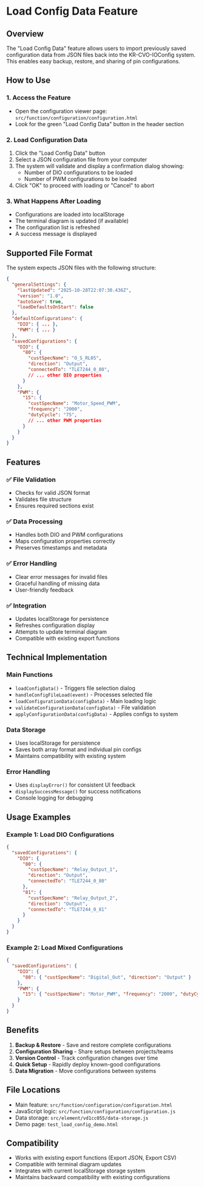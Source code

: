 # Load Config Data Feature

## Overview
The "Load Config Data" feature allows users to import previously saved configuration data from JSON files back into the KR-CVO-IOConfig system. This enables easy backup, restore, and sharing of pin configurations.

## How to Use

### 1. Access the Feature
- Open the configuration viewer page: `src/function/configuration/configuration.html`
- Look for the green "Load Config Data" button in the header section

### 2. Load Configuration Data
1. Click the "Load Config Data" button
2. Select a JSON configuration file from your computer
3. The system will validate and display a confirmation dialog showing:
   - Number of DIO configurations to be loaded
   - Number of PWM configurations to be loaded
4. Click "OK" to proceed with loading or "Cancel" to abort

### 3. What Happens After Loading
- Configurations are loaded into localStorage
- The terminal diagram is updated (if available)
- The configuration list is refreshed
- A success message is displayed

## Supported File Format

The system expects JSON files with the following structure:

```json
{
  "generalSettings": {
    "lastUpdated": "2025-10-28T22:07:30.436Z",
    "version": "1.0",
    "autoSave": true,
    "loadDefaultsOnStart": false
  },
  "defaultConfigurations": {
    "DIO": { ... },
    "PWM": { ... }
  },
  "savedConfigurations": {
    "DIO": {
      "80": {
        "custSpecName": "O_S_RL05",
        "direction": "Output",
        "connectedTo": "TLE7244_0_80",
        // ... other DIO properties
      }
    },
    "PWM": {
      "15": {
        "custSpecName": "Motor_Speed_PWM",
        "frequency": "2000",
        "dutyCycle": "75",
        // ... other PWM properties
      }
    }
  }
}
```

## Features

### ✅ File Validation
- Checks for valid JSON format
- Validates file structure
- Ensures required sections exist

### ✅ Data Processing
- Handles both DIO and PWM configurations
- Maps configuration properties correctly
- Preserves timestamps and metadata

### ✅ Error Handling
- Clear error messages for invalid files
- Graceful handling of missing data
- User-friendly feedback

### ✅ Integration
- Updates localStorage for persistence
- Refreshes configuration display
- Attempts to update terminal diagram
- Compatible with existing export functions

## Technical Implementation

### Main Functions
- `loadConfigData()` - Triggers file selection dialog
- `handleConfigFileLoad(event)` - Processes selected file
- `loadConfigurationData(configData)` - Main loading logic
- `validateConfigurationData(configData)` - File validation
- `applyConfigurationData(configData)` - Applies configs to system

### Data Storage
- Uses localStorage for persistence
- Saves both array format and individual pin configs
- Maintains compatibility with existing system

### Error Handling
- Uses `displayError()` for consistent UI feedback
- `displaySuccessMessage()` for success notifications
- Console logging for debugging

## Usage Examples

### Example 1: Load DIO Configurations
```json
{
  "savedConfigurations": {
    "DIO": {
      "80": {
        "custSpecName": "Relay_Output_1",
        "direction": "Output",
        "connectedTo": "TLE7244_0_80"
      },
      "81": {
        "custSpecName": "Relay_Output_2", 
        "direction": "Output",
        "connectedTo": "TLE7244_0_81"
      }
    }
  }
}
```

### Example 2: Load Mixed Configurations
```json
{
  "savedConfigurations": {
    "DIO": {
      "80": { "custSpecName": "Digital_Out", "direction": "Output" }
    },
    "PWM": {
      "15": { "custSpecName": "Motor_PWM", "frequency": "2000", "dutyCycle": "75" }
    }
  }
}
```

## Benefits

1. **Backup & Restore** - Save and restore complete configurations
2. **Configuration Sharing** - Share setups between projects/teams
3. **Version Control** - Track configuration changes over time
4. **Quick Setup** - Rapidly deploy known-good configurations
5. **Data Migration** - Move configurations between systems

## File Locations

- Main feature: `src/function/configuration/configuration.html`
- JavaScript logic: `src/function/configuration/configuration.js`
- Data storage: `src/element/vd1cc055/data-storage.js`
- Demo page: `test_load_config_demo.html`

## Compatibility

- Works with existing export functions (Export JSON, Export CSV)
- Compatible with terminal diagram updates
- Integrates with current localStorage storage system
- Maintains backward compatibility with existing configurations